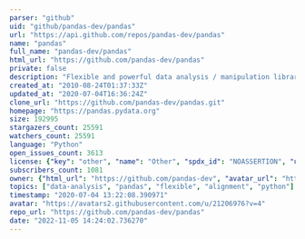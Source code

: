 ```yaml
---
parser: "github"
uid: "github/pandas-dev/pandas"
url: "https://api.github.com/repos/pandas-dev/pandas"
name: "pandas"
full_name: "pandas-dev/pandas"
html_url: "https://github.com/pandas-dev/pandas"
private: false
description: "Flexible and powerful data analysis / manipulation library for Python, providing labeled data structures similar to R data.frame objects, statistical functions, and much more"
created_at: "2010-08-24T01:37:33Z"
updated_at: "2020-07-04T16:36:24Z"
clone_url: "https://github.com/pandas-dev/pandas.git"
homepage: "https://pandas.pydata.org"
size: 192995
stargazers_count: 25591
watchers_count: 25591
language: "Python"
open_issues_count: 3613
license: {"key": "other", "name": "Other", "spdx_id": "NOASSERTION", "url": null, "node_id": "MDc6TGljZW5zZTA="}
subscribers_count: 1081
owner: {"html_url": "https://github.com/pandas-dev", "avatar_url": "https://avatars2.githubusercontent.com/u/21206976?v=4", "login": "pandas-dev", "type": "Organization"}
topics: ["data-analysis", "pandas", "flexible", "alignment", "python"]
timestamp: "2020-07-04 13:22:08.390971"
avatar: "https://avatars2.githubusercontent.com/u/21206976?v=4"
repo_url: "https://github.com/pandas-dev/pandas"
date: "2022-11-05 14:24:02.736270"
---
```

